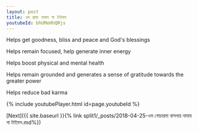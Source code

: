 ```yaml
---
layout: post
title: ওম গ্রাম্য নামায গা টাইমস
youtubeId: bhUMeHhQRjs
---
```

 
 
Helps get goodness, bliss and peace and God's blessings
 
Helps remain focused, help generate inner energy 
 
Helps boost physical and mental health 
 
Helps remain grounded and generates a sense of gratitude towards the greater power 
 
Helps reduce bad karma
 
 
 
 


{% include youtubePlayer.html id=page.youtubeId %}
 
[Next]({{ site.baseurl }}{% link  split1/_posts/2018-04-25-ওম গোচারমা বাসনায় নামায গা টাইমস.md%})
 
